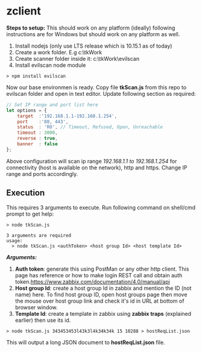 # zclient

**Steps to setup:**
This should work on any platform (ideally) following instructions are for Windows but should work on any platform as well.

1. Install nodejs (only use LTS release which is 10.15.1 as of today)
1. Create a work folder. E.g c:\tkWork
1. Create scanner folder inside it: c:\tkWork\evilscan
1. Install evilscan node module
```shell
> npm install evilscan
```

Now our base environmen is ready. Copy file **tkScan.js** from this repo to evilscan folder and open in text editor. Update following section as required:
```javaScript
// Set IP range and port list here
let options = {
    target  :'192.168.1.1-192.168.1.254',
    port    :'80, 443',
    status  : 'RO', // Timeout, Refused, Open, Unreachable
    timeout : 3000,
    reverse : true,
    banner  : false
};
```

Above configuration will scan ip range _192.168.1.1 to 192.168.1.254_ for connectivity (host is available on the network), http and https. Change IP range and ports accordingly.

## Execution
This requires 3 arguments to execute. Run following command on shell/cmd prompt to get help:
```shell
> node tkScan.js

3 arguments are required
usage:
  > node tkScan.js <authToken> <host group Id> <host template Id>

```

_**Arguments:**_
1. **Auth token**: generate this using PostMan or any other http client. This page has reference or how to make login REST call and obtain auth token.https://www.zabbix.com/documentation/4.0/manual/api
1. **Host group Id**: create a host group Id in zabbix and mention the ID (not name) here. To find host group ID, open host groups page then move the mouse over host group link and check it's id in URL at bottom of browser window.
1. **Template Id**: create a template in zabbix using **zabbix traps** (explained earlier) then use its id.

```shell
> node tkScan.js 343453453l43k3l4k34k34k 15 10288 > hostReqList.json 
```

This will output a long JSON document to **hostReqList.json** file.
